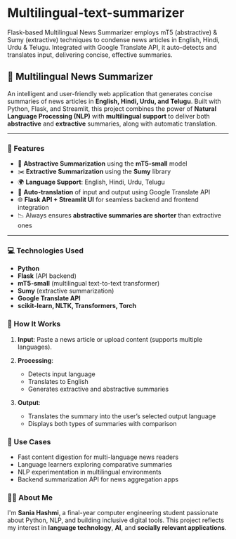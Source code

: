 # Multilingual-text-summarizer
Flask-based Multilingual News Summarizer employs mT5 (abstractive) &amp; Sumy (extractive) techniques to condense news articles in English, Hindi, Urdu &amp; Telugu. Integrated with Google Translate API, it auto-detects and translates input, delivering concise, effective summaries.

## 📰 Multilingual News Summarizer

An intelligent and user-friendly web application that generates concise summaries of news articles in **English, Hindi, Urdu, and Telugu**. Built with Python, Flask, and Streamlit, this project combines the power of **Natural Language Processing (NLP)** with **multilingual support** to deliver both **abstractive** and **extractive** summaries, along with automatic translation.

---

### 🚀 Features

* 🧠 **Abstractive Summarization** using the **mT5-small** model
* ✂️ **Extractive Summarization** using the **Sumy** library
* 🌍 **Language Support**: English, Hindi, Urdu, Telugu
* 🔁 **Auto-translation** of input and output using Google Translate API
* 🌐 **Flask API + Streamlit UI** for seamless backend and frontend integration
* 📉 Always ensures **abstractive summaries are shorter** than extractive ones

---

### 💻 Technologies Used

* **Python**
* **Flask** (API backend)
* **mT5-small** (multilingual text-to-text transformer)
* **Sumy** (extractive summarization)
* **Google Translate API**
* **scikit-learn, NLTK, Transformers, Torch**


### 📌 How It Works

1. **Input**: Paste a news article or upload content (supports multiple languages).
2. **Processing**:

   * Detects input language
   * Translates to English
   * Generates extractive and abstractive summaries
3. **Output**:

   * Translates the summary into the user’s selected output language
   * Displays both types of summaries with comparison


### 🧪 Use Cases

* Fast content digestion for multi-language news readers
* Language learners exploring comparative summaries
* NLP experimentation in multilingual environments
* Backend summarization API for news aggregation apps


### 🙋‍♀️ About Me

I'm **Sania Hashmi**, a final-year computer engineering student passionate about Python, NLP, and building inclusive digital tools. This project reflects my interest in **language technology**, **AI**, and **socially relevant applications**.
